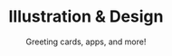 ---
title: "Illustration & Design"
image_src: /hobbies/illustration.svg
subtitle: "Greeting cards, apps, and more!"
more_title: "View Photos"
more_path: "https://photos.app.goo.gl/BUHYx5Rh4pedZjev7"
is_external: true
priority: 1
---